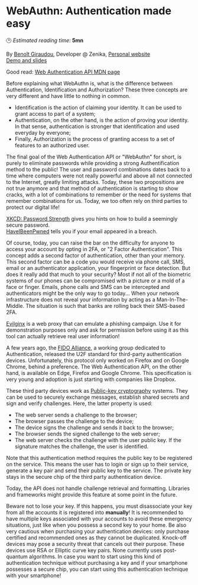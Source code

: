 # WebAuthn: Authentication made easy
🕑 *Estimated reading time:* **5mn**

By [Benoît Giraudou](https://twitter.com/joowgir), Developer @ Zenika, [Personal website](http://joow.github.io/)  
[Demo and slides](https://github.com/joow/webauthn-demo)

Good read: [Web Authentication API MDN page](https://developer.mozilla.org/en-US/docs/Web/API/Web_Authentication_API)

Before explaining what WebAuthn is, what is the difference between Authentication, Identification and Authorization? These three concepts are very different and have little to nothing in common.
- Identification is the action of claiming your identity. It can be used to grant access to part of a system;
- Authentication, on the other hand, is the action of proving your identity. In that sense, authentication is stronger that identification and used everyday by everyone;
- Finally, Authorization is the process of granting access to a set of features to an authorized user.

The final goal of the Web Authentication API or "WebAuthn" for short, is purely to eliminate passwords while providing a strong Authentification method to the public! The user and password combinations dates back to a time where computers were not really powerful and above all not connected to the Internet, greatly limiting attacks. Today, these two propositions are not true anymore and that method of authentication is starting to show cracks, with a lot of combinations to remember or the need for systems that remember combinations for us. Today, we too often rely on third parties to protect our digital life!

[XKCD: Password Strength](https://www.xkcd.com/936/) gives you hints on how to build a seemingly secure password.  
[HaveIBeenPwned](https://haveibeenpwned.com/) tells you if your email appeared in a breach.  

Of course, today, you can raise the bar on the difficulty for anyone to access your account by opting in 2FA, or "2 Factor Authentication". This concept adds a second factor of authentication, other than your memory. This second factor can be a code you would receive via phone call, SMS, email or an authenticator application, your fingerprint or face detection. But does it really add that much to your security? Most if not all of the biometric systems of our phones can be compromised with a picture or a mold of a face or finger. Emails, phone calls and SMS can be intercepted and authenticators might be the only way to go today... When your network infrastructure does not reveal your information by acting as a Man-In-The-Middle. The situation is such that banks are rolling back their SMS-based 2FA.

[Evilginx](https://breakdev.org/evilginx-advanced-phishing-with-two-factor-authentication-bypass/) is a web proxy that can emulate a phishing campaign. Use it for demonstration purposes only and ask for permission before using it as this tool can actually retrieve real user information!

A few years ago, the [FIDO Alliance](https://fidoalliance.org/), a working group dedicated to Authentication, released the U2F standard for third-party authentication devices. Unfortunately, this protocol only worked on Firefox and on Google Chrome, behind a preference. The Web Authentication API, on the other hand, is available on Edge, Firefox and Google Chrome. This specification is very young and adoption is just starting with companies like Dropbox.

These third party devices work as [Public-key cryptography](https://en.wikipedia.org/wiki/Public-key_cryptography) systems. They can be used to securely exchange messages, establish shared secrets and sign and verify challenges. Here, the latter property is used:
- The web server sends a challenge to the browser;
- The browser passes the challenge to the device;
- The device signs the challenge and sends it back to the browser;
- The browser sends the signed challenge to the web server;
- The web server checks the challenge with the user public key. If the signature matches the challenge, the user is identified.

Note that this authentication method requires the public key to be registered on the service. This means the user has to login or sign up to their service, generate a key pair and send their public key to the service. The private key stays in the secure chip of the third party authentication device.

Today, the API does not handle challenge retrieval and formatting. Libraries and frameworks might provide this feature at some point in the future.

Beware not to lose your key. If this happens, you must disassociate your key from all the accounts it is registered into **manually**! It is recommended to have multiple keys associated with your accounts to avoid these emergency situations, just like when you possess a second key to your home. Be also very cautious when purchasing your authentication devices: only purchase certified and recommended ones as they cannot be duplicated. Knock-off devices may pose a security threat that cancels out their purpose. These devices use RSA or Elliptic curve key pairs. None currently uses post-quantum algorithms. In case you want to start using this kind of authentication technique without purchasing a key and if your smartphone possesses a secure chip, you can start using this authentication technique with your smartphone!
